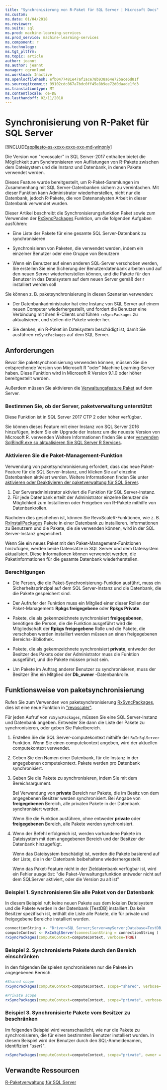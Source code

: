 ```yaml
---
title: "Synchronisierung von R-Paket für SQL Server | Microsoft Docs"
ms.custom: 
ms.date: 01/04/2018
ms.reviewer: 
ms.suite: sql
ms.prod: machine-learning-services
ms.prod_service: machine-learning-services
ms.component: r
ms.technology: 
ms.tgt_pltfrm: 
ms.topic: article
author: jeannt
ms.author: jeannt
manager: cgronlund
ms.workload: Inactive
ms.openlocfilehash: efb0477481e47af1ace78b938a64e72bace6d81f
ms.sourcegitcommit: 99102cdc867a7bdc0ff45e8b9ee72d0daade1fd3
ms.translationtype: MT
ms.contentlocale: de-DE
ms.lasthandoff: 02/11/2018
---
```

# <a name="r-package-synchronization-for-sql-server"></a>Synchronisierung von R-Paket für SQL Server
[!INCLUDE[appliesto-ss-xxxx-xxxx-xxx-md-winonly](../../includes/appliesto-ss-xxxx-xxxx-xxx-md-winonly.md)]

Die Version von "revoscaler" in SQL Server-2017 enthalten bietet die Möglichkeit zum Synchronisieren von Auflistungen von R-Pakete zwischen dem Dateisystem und die Instanz und Datenbank, in denen Pakete verwendet werden.

Dieses Feature wurde bereitgestellt, um R-Paket-Sammlungen im Zusammenhang mit SQL Server-Datenbanken sichern zu vereinfachen. Mit dieser Funktion kann Administrator wiederherstellen, nicht nur die Datenbank, jedoch R-Pakete, die von Datenanalysten Arbeit in dieser Datenbank verwendet wurden.

Dieser Artikel beschreibt die Synchronisierungsfunktion Paket sowie zum Verwenden der [RxSyncPackages](https://docs.microsoft.com/machine-learning-server/r-reference/revoscaler/rxsyncpackages) Funktion, um die folgenden Aufgaben ausführen:

+ Eine Liste der Pakete für eine gesamte SQL Server-Datenbank zu synchronisieren

+ Synchronisieren von Paketen, die verwendet werden, indem ein einzelner Benutzer oder eine Gruppe von Benutzern

+ Wenn ein Benutzer auf einen anderen SQL-Server verschoben werden, Sie erstellen Sie eine Sicherung der Benutzerdatenbank arbeiten und auf den neuen Server wiederherstellen können, und die Pakete für den Benutzer in das Dateisystem auf dem neuen Server gemäß der r installiert werden soll

Sie können z. B. paketsynchronisierung in diesen Szenarien verwenden:

+ Der Datenbankadministrator hat eine Instanz von SQL Server auf einem neuen Computer wiederhergestellt, und fordert die Benutzer eine Verbindung mit ihren R-Clients und führen `rxSyncPackages` zu aktualisieren, und stellen die Pakete wieder her.

+ Sie denken, ein R-Paket im Dateisystem beschädigt ist, damit Sie ausführen `rxSyncPackages` auf dem SQL Server.

## <a name="requirements"></a>Anforderungen

Bevor Sie paketsynchronisierung verwenden können, müssen Sie die entsprechende Version von Microsoft R "oder" Machine Learning-Server haben. Diese Funktion wird in Microsoft R Version 9.1.0 oder höher bereitgestellt werden. 

Außerdem müssen Sie aktivieren die [Verwaltungsfeature Paket](r-package-how-to-enable-or-disable.md) auf dem Server.

### <a name="determine-whether-your-server-supports-package-management"></a>Bestimmen Sie, ob der Server, paketverwaltung unterstützt

Diese Funktion ist in SQL Server 2017 CTP 2 oder höher verfügbar.

Sie können dieses Feature mit einer Instanz von SQL Server 2016 hinzufügen, indem Sie ein Upgrade der Instanz um die neueste Version von Microsoft R. verwenden Weitere Informationen finden Sie unter [verwenden SqlBindR.exe so aktualisieren Sie SQL Server R Services](use-sqlbindr-exe-to-upgrade-an-instance-of-sql-server.md).

### <a name="enable-the-package-management-feature"></a>Aktivieren Sie die Paket-Management-Funktion

Verwendung von paketsynchronisierung erfordert, dass das neue Paket-Feature für die SQL Server-Instanz, und klicken Sie auf einzelne Datenbanken aktiviert werden. Weitere Informationen finden Sie unter [aktivieren oder Deaktivieren der paketverwaltung für SQL Server](r-package-how-to-enable-or-disable.md).

1. Der Serveradministrator aktiviert die Funktion für SQL Server-Instanz.
2. Für jede Datenbank erteilt der Administrator einzelne Benutzer die Möglichkeit zum Installieren oder Freigeben von R-Pakete mithilfe von Datenbankrollen.

Nachdem dies geschehen ist, können Sie RevoScaleR-Funktionen, wie z. B. [RxInstallPackages](https://docs.microsoft.com/machine-learning-server/r-reference/revoscaler/rxinstallpackages) Pakete in einer Datenbank zu installieren.  Informationen zu Benutzern und die Pakete, die sie verwenden können, wird in der SQL Server-Instanz gespeichert. 

Wenn Sie ein neues Paket mit den Paket-Management-Funktionen hinzufügen, werden beide Datensätze in SQL Server und dem Dateisystem aktualisiert. Diese Informationen können verwendet werden, die Paketinformationen für die gesamte Datenbank wiederherstellen.

### <a name="permissions"></a>Berechtigungen

+ Die Person, die die Paket-Synchronisierung-Funktion ausführt, muss ein Sicherheitsprinzipal auf dem SQL Server-Instanz und die Datenbank, die die Pakete gespeichert sind.

+ Der Aufrufer der Funktion muss ein Mitglied einer dieser Rollen der Paket-Management: **Rpkgs freigegebene** oder **Rpkgs Private**.

+ Pakete, die als gekennzeichnete synchronisiert **freigegebenen**, benötigen die Person, die die Funktion ausgeführt wird die Mitgliedschaft der **Rpkgs freigegebene** Rolle und die Pakete, die verschoben werden installiert werden müssen an einen freigegebenen Bereichs-Bibliothek.

+ Pakete, die als gekennzeichnete synchronisiert **private**, entweder der Besitzer des Pakets oder der Administrator muss die Funktion ausgeführt, und die Pakete müssen privat sein.

+ Um Pakete im Auftrag anderer Benutzer zu synchronisieren, muss der Besitzer Bhe ein Mitglied der **Db_owner** -Datenbankrolle.

## <a name="how-package-synchronization-works"></a>Funktionsweise von paketsynchronisierung

Rufen Sie zum Verwenden von paketsynchronisierung [RxSyncPackages](https://docs.microsoft.com/r-server/r-reference/revoscaler/rxsyncpackages), dies ist eine neue Funktion in ["revoscaler"](https://docs.microsoft.com/machine-learning-server/r-reference/revoscaler/revoscaler). 

Für jeden Aufruf von `rxSyncPackages`, müssen Sie eine SQL Server-Instanz und Datenbank angeben. Entweder Sie dann die Liste der Pakete zu synchronisieren, oder geben Sie Paketbereich.

1. Erstellen Sie die SQL Server-computekontext mithilfe der `RxInSqlServer` Funktion. Wenn Sie einen computekontext angeben, wird der aktuellen computekontext verwendet.

2. Geben Sie den Namen einer Datenbank, für die Instanz in der angegebenen computekontext. Pakete werden pro Datenbank synchronisiert.

3. Geben Sie die Pakete zu synchronisieren, indem Sie mit dem Bereichsargument.

    Bei Verwendung von **private** Bereich nur Pakete, die im Besitz von dem angegebenen Besitzer werden synchronisiert. Bei Angabe von **freigegebenen** Bereich, alle privaten Pakete in der Datenbank synchronisiert werden. 
    
    Wenn Sie die Funktion ausführen, ohne entweder **private** oder **freigegebenen** Bereich, alle Pakete werden synchronisiert.

4. Wenn der Befehl erfolgreich ist, werden vorhandene Pakete im Dateisystem mit dem angegebenen Bereich und der Besitzer der Datenbank hinzugefügt.

    Wenn das Dateisystem beschädigt ist, werden die Pakete basierend auf der Liste, die in der Datenbank beibehaltene wiederhergestellt.

    Wenn das Paket-Feature nicht in der Zieldatenbank verfügbar ist, wird ein Fehler ausgelöst: "die Paket-Verwaltungsfunktion entweder nicht auf dem SQLServer aktiviert, oder die Version zu alt ist"

### <a name="example-1-synchronize-all-package-by-database"></a>Beispiel 1. Synchronisieren Sie alle Paket von der Datenbank

In diesem Beispiel ruft keine neuen Pakete aus dem lokalen Dateisystem und die Pakete werden in der Datenbank [TestDB] installiert. Da kein Besitzer spezifisch ist, enthält die Liste alle Pakete, die für private und freigegebene Bereiche installiert wurden.

```R
connectionString <- "Driver=SQL Server;Server=myServer;Database=TestDB;Trusted_Connection=True;"
computeContext <- RxInSqlServer(connectionString = connectionString )
rxSyncPackages(computeContext=computeContext, verbose=TRUE)
```

### <a name="example-2-restrict-synchronized-packages-by-scope"></a>Beispiel 2. Synchronisierte Pakete durch den Bereich einschränken

In den folgenden Beispielen synchronisieren nur die Pakete im angegebenen Bereich.

```R
#Shared scope
rxSyncPackages(computeContext=computeContext, scope="shared", verbose=TRUE)

#Private scope
rxSyncPackages(computeContext=computeContext, scope="private", verbose=TRUE)
```

### <a name="example-3-restrict-synchronized-packages-by-owner"></a>Beispiel 3. Synchronisierte Pakete vom Besitzer zu beschränken

Im folgenden Beispiel wird veranschaulicht, wie nur die Pakete zu synchronisieren, die für einen bestimmten Benutzer installiert wurden. In diesem Beispiel wird der Benutzer durch den SQL-Anmeldenamen, identifiziert *"user1"*.

```R
rxSyncPackages(computeContext=computeContext, scope="private", owner = "user1", verbose=TRUE))
```

## <a name="related-resources"></a>Verwandte Ressourcen

[R-Paketverwaltung für SQL Server](r-package-management-for-sql-server-r-services.md)
